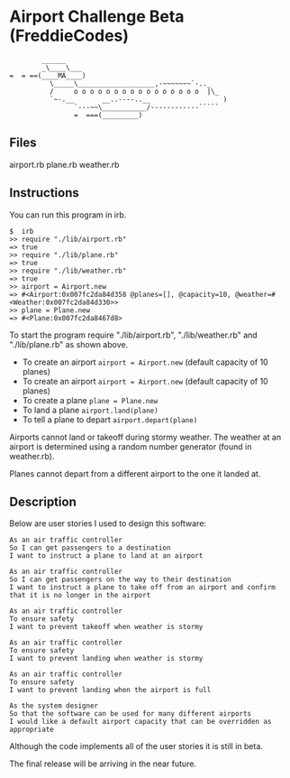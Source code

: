 Airport Challenge Beta (FreddieCodes)
=====================================

```
        ______
        _\____\___
=  = ==(____MA____)
          \_____\___________________,-~~~~~~~`-.._
          /     o o o o o o o o o o o o o o o o  |\_
          `~-.__       __..----..__                  )
                `---~~\___________/------------`````
                =  ===(_________)

```
Files
---------
airport.rb
plane.rb
weather.rb

Instructions
---------
You can run this program in irb.

```
$  irb
>> require "./lib/airport.rb"
=> true
>> require "./lib/plane.rb"
=> true
>> require "./lib/weather.rb"
=> true
>> airport = Airport.new
=> #<Airport:0x007fc2da84d358 @planes=[], @capacity=10, @weather=#<Weather:0x007fc2da84d330>>
>> plane = Plane.new
=> #<Plane:0x007fc2da8467d8>

```
To start the program require "./lib/airport.rb", "./lib/weather.rb" and "./lib/plane.rb" as shown above.

* To create an airport `airport = Airport.new` (default capacity of 10 planes)
* To create an airport `airport = Airport.new` (default capacity of 10 planes)
* To create a plane `plane = Plane.new`
* To land a plane `airport.land(plane)`
* To tell a plane to depart `airport.depart(plane)`

Airports cannot land or takeoff during stormy weather. The weather at an airport is determined using a random number generator (found in weather.rb).

Planes cannot depart from a different airport to the one it landed at.

Description
-----
Below are user stories I used to design this software:

```
As an air traffic controller
So I can get passengers to a destination
I want to instruct a plane to land at an airport

As an air traffic controller
So I can get passengers on the way to their destination
I want to instruct a plane to take off from an airport and confirm that it is no longer in the airport

As an air traffic controller
To ensure safety
I want to prevent takeoff when weather is stormy

As an air traffic controller
To ensure safety
I want to prevent landing when weather is stormy

As an air traffic controller
To ensure safety
I want to prevent landing when the airport is full

As the system designer
So that the software can be used for many different airports
I would like a default airport capacity that can be overridden as appropriate
```

Although the code implements all of the user stories it is still in beta.

The final release will be arriving in the near future.
